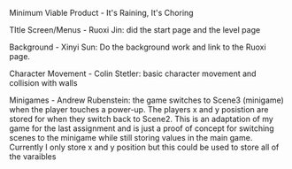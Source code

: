 Minimum Viable Product - It's Raining, It's Choring

TItle Screen/Menus -  Ruoxi Jin: did the start page and the level page


Background - Xinyi Sun: Do the background work and link to the Ruoxi page.


Character Movement - Colin Stetler: basic character movement and collision with walls


Minigames - Andrew Rubenstein: the game switches to Scene3 (minigame) when the player touches a power-up. The players x and y posistion are stored for when they switch back to Scene2. This is an adaptation of my game for the last assignment and is just a proof of concept for switching scenes to the minigame while still storing values in the main game. Currently I only store x and y position but this could be used to store all of the varaibles

